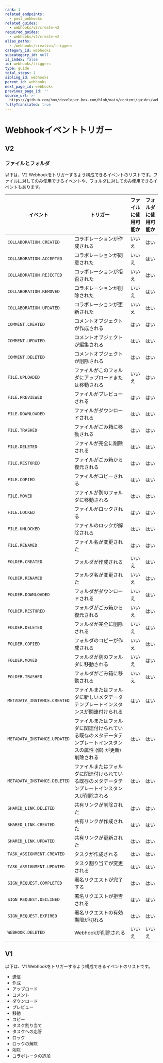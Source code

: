 ```yaml
---
rank: 1
related_endpoints:
  - post_webhooks
related_guides:
  - webhooks/v2/create-v2
required_guides:
  - webhooks/v2/create-v2
alias_paths:
  - /webhooks/creation/triggers
category_id: webhooks
subcategory_id: null
is_index: false
id: webhooks/triggers
type: guide
total_steps: 1
sibling_id: webhooks
parent_id: webhooks
next_page_id: webhooks
previous_page_id: ''
source_url: >-
  https://github.com/box/developer.box.com/blob/main/content/guides/webhooks/triggers.md
fullyTranslated: true
---
```

# Webhookイベントトリガー

## V2

### ファイルとフォルダ

以下は、V2 Webhookをトリガーするよう構成できるイベントのリストです。ファイルに対してのみ使用できるイベントや、フォルダに対してのみ使用できるイベントもあります。

<!-- markdownlint-disable line-length -->

| イベント                        | トリガー                                                       | ファイルに使用可能か | フォルダに使用可能か |
| --------------------------- | ---------------------------------------------------------- | ---------- | ---------- |
| `COLLABORATION.CREATED`     | コラボレーションが作成される                                             | いいえ        | はい         |
| `COLLABORATION.ACCEPTED`    | コラボレーションが同意された                                             | いいえ        | はい         |
| `COLLABORATION.REJECTED`    | コラボレーションが拒否された                                             | いいえ        | はい         |
| `COLLABORATION.REMOVED`     | コラボレーションが削除された                                             | いいえ        | はい         |
| `COLLABORATION.UPDATED`     | コラボレーションが更新された                                             | いいえ        | はい         |
| `COMMENT.CREATED`           | コメントオブジェクトが作成される                                           | はい         | はい         |
| `COMMENT.UPDATED`           | コメントオブジェクトが編集される                                           | はい         | はい         |
| `COMMENT.DELETED`           | コメントオブジェクトが削除される                                           | はい         | はい         |
| `FILE.UPLOADED`             | ファイルがこのフォルダにアップロードまたは移動される                                 | いいえ        | はい         |
| `FILE.PREVIEWED`            | ファイルがプレビューされる                                              | はい         | はい         |
| `FILE.DOWNLOADED`           | ファイルがダウンロードされる                                             | はい         | はい         |
| `FILE.TRASHED`              | ファイルがごみ箱に移動される                                             | はい         | はい         |
| `FILE.DELETED`              | ファイルが完全に削除される                                              | はい         | はい         |
| `FILE.RESTORED`             | ファイルがごみ箱から復元される                                            | はい         | はい         |
| `FILE.COPIED`               | ファイルがコピーされる                                                | はい         | はい         |
| `FILE.MOVED`                | ファイルが別のフォルダに移動される                                          | はい         | はい         |
| `FILE.LOCKED`               | ファイルがロックされる                                                | はい         | はい         |
| `FILE.UNLOCKED`             | ファイルのロックが解除される                                             | はい         | はい         |
| `FILE.RENAMED`              | ファイル名が変更された                                                | はい         | はい         |
| `FOLDER.CREATED`            | フォルダが作成される                                                 | いいえ        | はい         |
| `FOLDER.RENAMED`            | フォルダ名が変更された                                                | いいえ        | はい         |
| `FOLDER.DOWNLOADED`         | フォルダがダウンロードされる                                             | いいえ        | はい         |
| `FOLDER.RESTORED`           | フォルダがごみ箱から復元される                                            | いいえ        | はい         |
| `FOLDER.DELETED`            | フォルダが完全に削除される                                              | いいえ        | はい         |
| `FOLDER.COPIED`             | フォルダのコピーが作成される                                             | いいえ        | はい         |
| `FOLDER.MOVED`              | フォルダが別のフォルダに移動される                                          | いいえ        | はい         |
| `FOLDER.TRASHED`            | フォルダがごみ箱に移動される                                             | いいえ        | はい         |
| `METADATA_INSTANCE.CREATED` | ファイルまたはフォルダに新しいメタデータテンプレートインスタンスが関連付けられる                   | はい         | はい         |
| `METADATA_INSTANCE.UPDATED` | ファイルまたはフォルダに関連付けられている既存のメタデータテンプレートインスタンスの属性 (値) が更新/削除される | はい         | はい         |
| `METADATA_INSTANCE.DELETED` | ファイルまたはフォルダに関連付けられている既存のメタデータテンプレートインスタンスが削除される            | はい         | はい         |
| `SHARED_LINK.DELETED`       | 共有リンクが削除された                                                | はい         | はい         |
| `SHARED_LINK.CREATED`       | 共有リンクが作成された                                                | はい         | はい         |
| `SHARED_LINK.UPDATED`       | 共有リンクが更新された                                                | はい         | はい         |
| `TASK_ASSIGNMENT.CREATED`   | タスクが作成される                                                  | はい         | はい         |
| `TASK_ASSIGNMENT.UPDATED`   | タスク割り当てが変更される                                              | はい         | はい         |
| `SIGN_REQUEST.COMPLETED`    | 署名リクエストが完了する                                               | はい         | はい         |
| `SIGN_REQUEST.DECLINED`     | 署名リクエストが拒否される                                              | はい         | はい         |
| `SIGN_REQUEST.EXPIRED`      | 署名リクエストの有効期限が切れる                                           | はい         | はい         |
| `WEBHOOK.DELETED`           | Webhookが削除される                                              | いいえ        | いいえ        |

<!-- markdownlint-enable line-length -->

<!-- markdownlint-disable line-length -->

<!-- | `SIGN_REQUEST.SIGNER_EMAIL_BOUNCED` | A sign request recipient email notification was not delivered | -->

<!-- markdownlint-enable line-length -->

## V1

以下は、V1 Webhookをトリガーするよう構成できるイベントのリストです。

* 送信
* 作成
* アップロード
* コメント
* ダウンロード
* プレビュー
* 移動
* コピー
* タスク割り当て
* タスクへの応答
* ロック
* ロックの解除
* 削除
* コラボレータの追加
